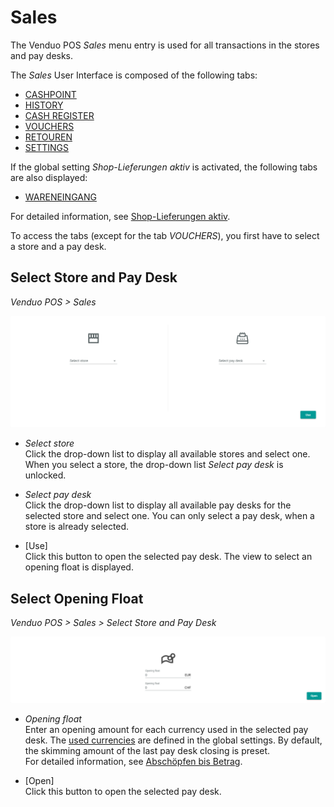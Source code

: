# Sales

The Venduo POS *Sales* menu entry is used for all transactions in the stores and pay desks.

The *Sales* User Interface is composed of the following tabs:
  - [CASHPOINT](01a_Sales.md)
  - [HISTORY](01b_Sales.md)
  - [CASH REGISTER](01c_Sales.md)
  - [VOUCHERS](01d_Sales.md)
  - [RETOUREN](01e_Sales.md)
  - [SETTINGS](01f_Sales.md)

If the global setting *Shop-Lieferungen aktiv* is activated, the following tabs are also displayed:
  - [WARENEINGANG](01g_Sales.md)

For detailed information, see [Shop-Lieferungen aktiv](02a_Management.md#shop-lieferungen-aktiv).


To access the tabs (except for the tab *VOUCHERS*), you first have to select a store and a pay desk.

## Select Store and Pay Desk
*Venduo POS > Sales*

![Sales](/Assets/Screenshots/POS/Sales/Select.png "[Sales]")

- *Select store*   
  Click the drop-down list to display all available stores and select one. When you select a store, the drop-down list *Select pay desk* is unlocked.

- *Select pay desk*   
  Click the drop-down list to display all available pay desks for the selected store and select one. You can only select a pay desk, when a store is already selected.

- [Use]   
  Click this button to open the selected pay desk. The view to select an opening float is displayed.

## Select Opening Float

*Venduo POS > Sales > Select Store and Pay Desk*

![Sales](/Assets/Screenshots/POS/Sales/OpeningFloat.png "[Sales]")

- *Opening float*   
  Enter an opening amount for each currency used in the selected pay desk. The [used currencies](02a_Management.md#verwendete-währungen) are defined in the global settings. By default, the skimming amount of the last pay desk closing is preset.   
  For detailed information, see [Abschöpfen bis Betrag](02a_Management.md#abschöpfen-bis-betrag).

- [Open]   
  Click this button to open the selected pay desk.
